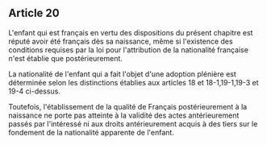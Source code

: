 Article 20
----
L'enfant qui est français en vertu des dispositions du présent chapitre est
réputé avoir été français dès sa naissance, même si l'existence des conditions
requises par la loi pour l'attribution de la nationalité française n'est établie
que postérieurement.

La nationalité de l'enfant qui a fait l'objet d'une adoption plénière est
déterminée selon les distinctions établies aux articles 18 et 18-1,19-1,19-3 et
19-4 ci-dessus.

Toutefois, l'établissement de la qualité de Français postérieurement à la
naissance ne porte pas atteinte à la validité des actes antérieurement passés
par l'intéressé ni aux droits antérieurement acquis à des tiers sur le fondement
de la nationalité apparente de l'enfant.

